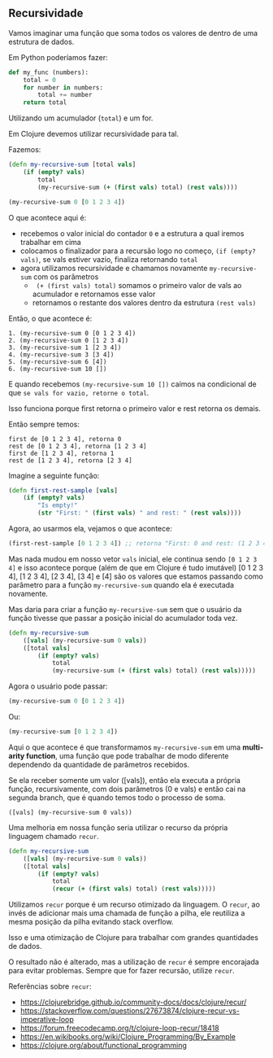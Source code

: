 ## Recursividade

Vamos imaginar uma função que soma todos os valores de dentro de uma estrutura de dados.

Em Python poderíamos fazer:

```python
def my_func (numbers):
    total = 0
    for number in numbers:
        total += number
    return total
```

Utilizando um acumulador (`total`) e um for.

Em Clojure devemos utilizar recursividade para tal.

Fazemos:

```clojure
(defn my-recursive-sum [total vals]
    (if (empty? vals)
        total
        (my-recursive-sum (+ (first vals) total) (rest vals))))

(my-recursive-sum 0 [0 1 2 3 4])
```

O que acontece aqui é:

- recebemos o valor inicial do contador `0` e a estrutura a qual iremos trabalhar em cima
- colocamos o finalizador para a recursão logo no começo, `(if (empty? vals)`, se vals estiver vazio, finaliza retornando `total`
- agora utilizamos recursividade e chamamos novamente `my-recursive-sum` com os parâmetros
    - ` (+ (first vals) total)` somamos o primeiro valor de vals ao acumulador e retornamos esse valor
    - retornamos o restante dos valores dentro da estrutura `(rest vals)`

Então, o que acontece é:

```
1. (my-recursive-sum 0 [0 1 2 3 4])
2. (my-recursive-sum 0 [1 2 3 4])
3. (my-recursive-sum 1 [2 3 4])
4. (my-recursive-sum 3 [3 4])
5. (my-recursive-sum 6 [4])
6. (my-recursive-sum 10 [])
```

E quando recebemos `(my-recursive-sum 10 [])` caímos na condicional de que `se vals for vazio, retorne o total`.

Isso funciona porque first retorna o primeiro valor e rest retorna os demais.

Então sempre temos:

```
first de [0 1 2 3 4], retorna 0
rest de [0 1 2 3 4], retorna [1 2 3 4]
first de [1 2 3 4], retorna 1
rest de [1 2 3 4], retorna [2 3 4]
```

Imagine a seguinte função:

```clojure
(defn first-rest-sample [vals]
    (if (empty? vals)
        "Is empty!"
        (str "First: " (first vals) " and rest: " (rest vals))))
```

Agora, ao usarmos ela, vejamos o que acontece:

```clojure
(first-rest-sample [0 1 2 3 4]) ;; retorna "First: 0 and rest: (1 2 3 4)"
```

Mas nada mudou em nosso vetor `vals` inicial, ele continua sendo `[0 1 2 3 4]` e isso acontece porque (além de que em Clojure é tudo imutável) [0 1 2 3 4], [1 2 3 4], [2 3 4], [3 4] e [4] são os valores que estamos passando como parâmetro para a função `my-recursive-sum` quando ela é executada novamente.

Mas daria para criar a função `my-recursive-sum` sem que o usuário da função tivesse que passar a posição inicial do acumulador toda vez.

```clojure
(defn my-recursive-sum
    ([vals] (my-recursive-sum 0 vals))
    ([total vals]
        (if (empty? vals)
            total
            (my-recursive-sum (+ (first vals) total) (rest vals)))))
```

Agora o usuário pode passar:

```clojure
(my-recursive-sum 0 [0 1 2 3 4])
```

Ou:

```clojure
(my-recursive-sum [0 1 2 3 4])
```

Aqui o que acontece é que transformamos `my-recursive-sum` em uma **multi-arity function**, uma função que pode trabalhar de modo diferente dependendo da quantidade de parâmetros recebidos.

Se ela receber somente um valor ([vals]), então ela executa a própria função, recursivamente, com dois parâmetros (0 e vals) e então cai na segunda branch, que é quando temos todo o processo de soma.

```
([vals] (my-recursive-sum 0 vals))
```

Uma melhoria em nossa função seria utilizar o recurso da própria linguagem chamado `recur`.

```clojure
(defn my-recursive-sum
    ([vals] (my-recursive-sum 0 vals))
    ([total vals]
        (if (empty? vals)
            total
            (recur (+ (first vals) total) (rest vals)))))
```

Utilizamos `recur` porque é um recurso otimizado da linguagem. O `recur`, ao invés de adicionar mais uma chamada de função a pilha, ele reutiliza a mesma posição da pilha evitando stack overflow.

Isso e uma otimização de Clojure para trabalhar com grandes quantidades de dados.

O resultado não é alterado, mas a utilização de `recur` é sempre encorajada para evitar problemas. Sempre que for fazer recursão, utilize `recur`.

Referências sobre `recur`:

- https://clojurebridge.github.io/community-docs/docs/clojure/recur/
- https://stackoverflow.com/questions/27673874/clojure-recur-vs-imperative-loop
- https://forum.freecodecamp.org/t/clojure-loop-recur/18418
- https://en.wikibooks.org/wiki/Clojure_Programming/By_Example
- https://clojure.org/about/functional_programming